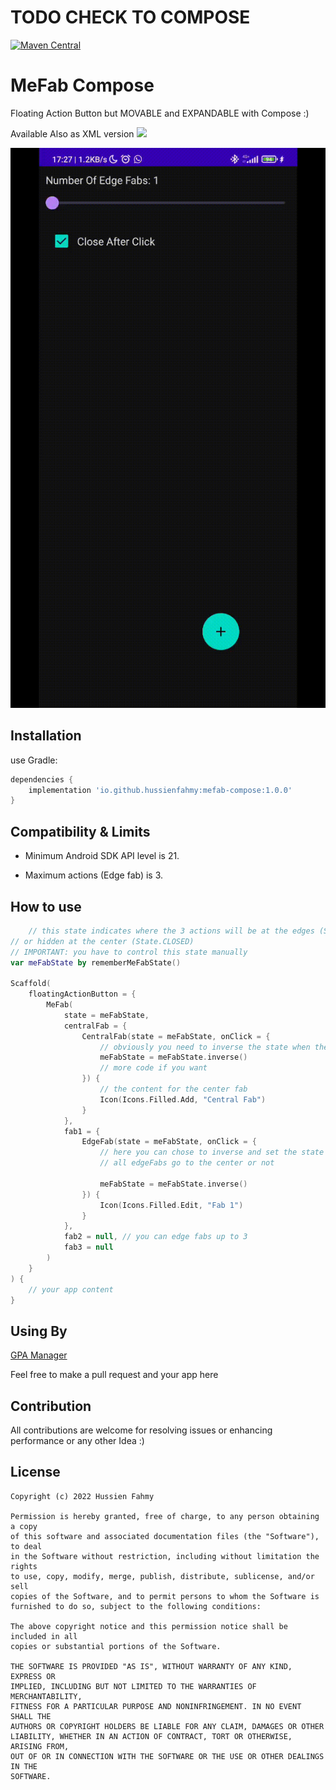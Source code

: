 # TODO CHECK TO COMPOSE

[![Maven Central](https://img.shields.io/maven-central/v/io.github.hussienfahmy/mefab_compose.svg?label=Maven%20Central)](https://search.maven.org/search?q=g:%22io.github.hussienfahmy%22%20AND%20a:%22mefab_compose%22)

MeFab Compose
=====

Floating Action Button but MOVABLE and EXPANDABLE with Compose :)

Available Also as XML version ![](https://github.com/Hussienfahmy/MeFab)

![overview](images/overview.gif)

Installation
--------
use Gradle:

```gradle
dependencies {
    implementation 'io.github.hussienfahmy:mefab-compose:1.0.0'
}
```

Compatibility & Limits
-------------

- Minimum Android SDK API level is 21.

- Maximum actions (Edge fab) is 3.

How to use
-------------

```kotlin
    // this state indicates where the 3 actions will be at the edges (State.EXPANDED)
// or hidden at the center (State.CLOSED)
// IMPORTANT: you have to control this state manually
var meFabState by rememberMeFabState()

Scaffold(
    floatingActionButton = {
        MeFab(
            state = meFabState,
            centralFab = {
                CentralFab(state = meFabState, onClick = {
                    // obviously you need to inverse the state when the center fab clicked
                    meFabState = meFabState.inverse()
                    // more code if you want
                }) {
                    // the content for the center fab
                    Icon(Icons.Filled.Add, "Central Fab")
                }
            },
            fab1 = {
                EdgeFab(state = meFabState, onClick = {
                    // here you can chose to inverse and set the state to CLOSED to make the 
                    // all edgeFabs go to the center or not 

                    meFabState = meFabState.inverse()
                }) {
                    Icon(Icons.Filled.Edit, "Fab 1")
                }
            },
            fab2 = null, // you can edge fabs up to 3
            fab3 = null
        )
    }
) {
    // your app content
}
```

Using By
--------
[GPA Manager](https://play.google.com/store/apps/details?id=com.hussienFahmy.myGpaManager)

Feel free to make a pull request and your app here

Contribution
--------
All contributions are welcome for resolving issues or enhancing performance or any other Idea :)

License
--------

    Copyright (c) 2022 Hussien Fahmy

    Permission is hereby granted, free of charge, to any person obtaining a copy
    of this software and associated documentation files (the "Software"), to deal
    in the Software without restriction, including without limitation the rights
    to use, copy, modify, merge, publish, distribute, sublicense, and/or sell
    copies of the Software, and to permit persons to whom the Software is
    furnished to do so, subject to the following conditions:

    The above copyright notice and this permission notice shall be included in all
    copies or substantial portions of the Software.

    THE SOFTWARE IS PROVIDED "AS IS", WITHOUT WARRANTY OF ANY KIND, EXPRESS OR
    IMPLIED, INCLUDING BUT NOT LIMITED TO THE WARRANTIES OF MERCHANTABILITY,
    FITNESS FOR A PARTICULAR PURPOSE AND NONINFRINGEMENT. IN NO EVENT SHALL THE
    AUTHORS OR COPYRIGHT HOLDERS BE LIABLE FOR ANY CLAIM, DAMAGES OR OTHER
    LIABILITY, WHETHER IN AN ACTION OF CONTRACT, TORT OR OTHERWISE, ARISING FROM,
    OUT OF OR IN CONNECTION WITH THE SOFTWARE OR THE USE OR OTHER DEALINGS IN THE
    SOFTWARE.
